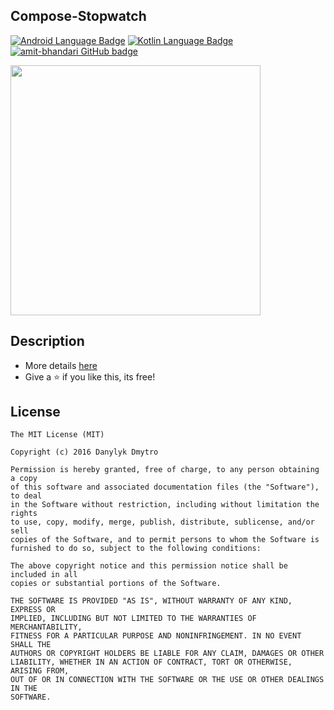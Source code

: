 ## Compose-Stopwatch
<p>
  <a href="#"><img alt="Android Language Badge" src="https://badgen.net/badge/OS/Android?icon=https://raw.githubusercontent.com/androiddevnotes/learn-jetpack-compose-android/master/assets/android.svg&color=3ddc84"/></a>
  <a href="#"><img alt="Kotlin Language Badge" src="https://badgen.net/badge/language/Kotlin?icon=https://raw.githubusercontent.com/androiddevnotes/learn-jetpack-compose-android/master/assets/kotlin.svg&color=f18e33"/></a>
  <a href="https://github.com/amit-bhandari"><img alt="amit-bhandari GitHub badge" src="https://badgen.net/badge/GitHub/amit-bhandari?icon=github&color=24292e"/></a>
</p>

<p>
<img src="https://github.com/user-attachments/assets/7d1d92b8-eedb-4877-83d3-c822e26a6a3e" width="400"  />
</p>

## Description
- More details [here](https://amit-bhandari.github.io/posts/wave-progress-bar-compose/)
- Give a ⭐️ if you like this, its free!

## License

```
The MIT License (MIT)

Copyright (c) 2016 Danylyk Dmytro

Permission is hereby granted, free of charge, to any person obtaining a copy
of this software and associated documentation files (the "Software"), to deal
in the Software without restriction, including without limitation the rights
to use, copy, modify, merge, publish, distribute, sublicense, and/or sell
copies of the Software, and to permit persons to whom the Software is
furnished to do so, subject to the following conditions:

The above copyright notice and this permission notice shall be included in all
copies or substantial portions of the Software.

THE SOFTWARE IS PROVIDED "AS IS", WITHOUT WARRANTY OF ANY KIND, EXPRESS OR
IMPLIED, INCLUDING BUT NOT LIMITED TO THE WARRANTIES OF MERCHANTABILITY,
FITNESS FOR A PARTICULAR PURPOSE AND NONINFRINGEMENT. IN NO EVENT SHALL THE
AUTHORS OR COPYRIGHT HOLDERS BE LIABLE FOR ANY CLAIM, DAMAGES OR OTHER
LIABILITY, WHETHER IN AN ACTION OF CONTRACT, TORT OR OTHERWISE, ARISING FROM,
OUT OF OR IN CONNECTION WITH THE SOFTWARE OR THE USE OR OTHER DEALINGS IN THE
SOFTWARE.
```
